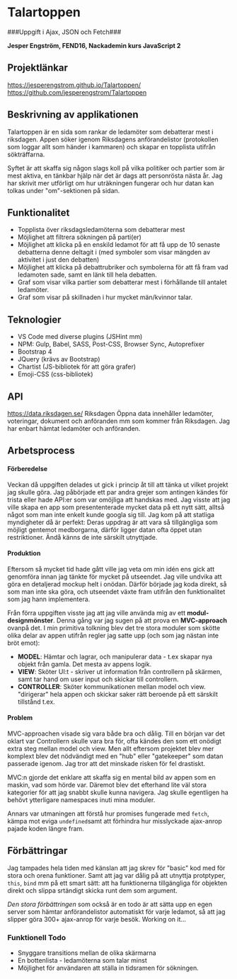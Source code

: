 # Talartoppen
###Uppgift i Ajax, JSON och Fetch###

**Jesper Engström, FEND16, Nackademin kurs JavaScript 2**

## Projektlänkar
https://jesperengstrom.github.io/Talartoppen/
https://github.com/jesperengstrom/Talartoppen

## Beskrivning av applikationen
Talartoppen är en sida som rankar de ledamöter som debatterar mest i riksdagen. Appen söker igenom Riksdagens anförandelistor (protokollen som loggar allt som händer i kammaren) och skapar en topplista utifrån sökträffarna.

Syftet är att skaffa sig någon slags koll på vilka politiker och partier som är mest aktiva, en tänkbar hjälp när det är dags att personrösta nästa år. Jag har skrivit mer utförligt om hur uträkningen fungerar och hur datan kan tolkas under "om"-sektionen på sidan.

## Funktionalitet
* Topplista över riksdagsledamöterna som debatterar mest
* Möjlighet att filtrera sökningen på parti(er)
* Möjlighet att klicka på en enskild ledamot för att få upp de 10 senaste debatterna denne deltagit i (med symboler som visar mängden av aktivitet i just den debatten)
* Möjlighet att klicka på debattrubriker och symbolerna för att få fram vad ledamoten sade, samt en länk till hela debatten.
* Graf som visar vilka partier som debatterar mest i förhållande till antalet ledamöter.
* Graf som visar på skillnaden i hur mycket män/kvinnor talar.

## Teknologier
* VS Code med diverse plugins (JSHint mm)
* NPM: Gulp, Babel, SASS, Post-CSS, Browser Sync, Autoprefixer 
* Bootstrap 4
* JQuery (krävs av Bootstrap)
* Chartist (JS-bibliotek för att göra grafer)
* Emoji-CSS (css-bibliotek)

## API
https://data.riksdagen.se/
Riksdagen Öppna data innehåller ledamöter, voteringar, dokument och anföranden mm som kommer från Riksdagen.
Jag har enbart hämtat ledamöter och anföranden.

## Arbetsprocess
#### Förberedelse
Veckan då uppgiften delades ut gick i princip åt till att tänka ut vilket projekt jag skulle göra.
Jag påbörjade ett par andra grejer som antingen kändes för trista eller hade API:er som var omöjliga att handskas med.
Jag visste att jag ville skapa en app som presententerade mycket data på ett nytt sätt, alltså något som man inte enkelt kunde googla sig till. Jag kom på att statliga myndigheter då är perfekt: Deras uppdrag är att vara så tillgängliga som möjligt gentemot medborgarna, därför ligger datan ofta öppet utan restriktioner. Ändå känns de inte särskilt utnyttjade.

#### Produktion
Eftersom så mycket tid hade gått ville jag veta om min idén ens gick att genomföra innan jag tänkte för mycket på utseendet. Jag ville undvika att göra en detaljerad mockup helt i onödan. Därför började jag koda direkt, så som man inte ska göra, och utseendet växte fram utifrån den funktionalitet som jag hann implementera.

Från förra uppgiften visste jag att jag ville använda mig av ett **modul-designmönster**. Denna gång var jag sugen på att prova en **MVC-approach** ovanpå det. I min primitiva tolkning blev det tre stora moduler som skötte olika delar av appen utifrån regler jag satte upp (och som jag nästan inte bröt emot):

* **MODEL**: Hämtar och lagrar, och manipulerar data - t.ex skapar nya objekt från gamla. Det mesta av appens logik.
* **VIEW**: Sköter UI:t - skriver ut information från controllern på skärmen, samt tar hand om user input och skickar till controllern.
* **CONTROLLER**: Sköter kommunikationen mellan model och view. "dirigerar" hela appen och skickar saker rätt beroende på ett särskilt tillstånd t.ex.

#### Problem
MVC-approachen visade sig vara både bra och dålig. Till en början var det oklart var Controllern skulle vara bra för, ofta kändes den som ett onödigt extra steg mellan model och view. Men allt eftersom projektet blev mer komplext blev det nödvändigt med en "hub" eller "gatekeeper" som datan passerade igenom. Jag tror att det minskade risken för fel drastiskt.

MVC:n gjorde det enklare att skaffa sig en mental bild av appen som en maskin, vad som hörde var. Däremot blev det efterhand lite väl stora kategorier för att jag snabbt skulle kunna navigera. Jag skulle egentligen ha behövt ytterligare namespaces inuti mina moduler.

Annars var utmaningen att förstå hur promises fungerade med `fetch`, kämpa mot eviga `undefined`samt att förhindra hur misslyckade ajax-anrop pajade koden längre fram.

## Förbättringar
Jag tampades hela tiden med känslan att jag skrev för "basic" kod med för stora och orena funktioner. Samt att jag var dålig på att utnyttja protptyper, `this`, `bind` mm på ett smart sätt: att ha funktionerna tillgängliga för objekten direkt och slippa srtändigt skicka runt dem som argument.

_Den stora förbättringen_ som också är en todo är att sätta upp en egen server som hämtar anförandelistor automatiskt för varje ledamot, så att jag slipper göra 300+ ajax-anrop för varje besök. Working on it...

### Funktionell Todo
* Snyggare transitions mellan de olika skärmarna
* En bottenlista - ledamöterna som talar minst
* Möjlighet för användaren att ställa in tidsramen för sökningen.
